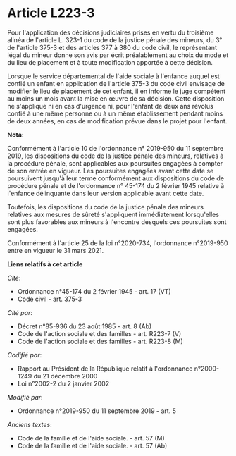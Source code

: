 # Article L223-3

Pour l'application des décisions judiciaires prises en vertu                         du troisième alinéa de l'article L.
323-1 du code de la justice pénale des mineurs, du 3° de l'article 375-3 et des articles 377 à 380 du code civil, le
représentant légal du mineur donne son avis par écrit préalablement au choix du mode et du lieu de placement et à toute
modification apportée à cette décision. 

Lorsque le service départemental de l'aide sociale à l'enfance auquel est confié un enfant en application de l'article 375-3
du code civil envisage de modifier le lieu de placement de cet enfant, il en informe le juge compétent au moins un mois avant
la mise en œuvre de sa décision. Cette disposition ne s'applique ni en cas d'urgence ni, pour l'enfant de deux ans révolus
confié à une même personne ou à un même établissement pendant moins de deux années, en cas de modification prévue dans le
projet pour l'enfant.

**Nota:**

Conformément à l'article 10 de l'ordonnance n° 2019-950 du 11 septembre 2019, les dispositions du code de la justice pénale
des mineurs, relatives à la procédure pénale, sont applicables aux poursuites engagées à compter de son entrée en vigueur.
Les poursuites engagées avant cette date se poursuivent jusqu'à leur terme conformément aux dispositions du code de procédure
pénale et de l'ordonnance n° 45-174 du 2 février 1945 relative à l'enfance délinquante dans leur version applicable avant
cette date.

Toutefois, les dispositions du code de la justice pénale des mineurs relatives aux mesures de sûreté s'appliquent
immédiatement lorsqu'elles sont plus favorables aux mineurs à l'encontre desquels ces poursuites sont engagées.

Conformément à l'article 25 de la loi n°2020-734, l'ordonnance n°2019-950 entre en vigueur le 31 mars 2021.

**Liens relatifs à cet article**

_Cite_:

  - Ordonnance n°45-174 du 2 février 1945 - art. 17 (VT)
  - Code civil - art. 375-3

_Cité par_:

  - Décret n°85-936 du 23 août 1985 - art. 8 (Ab)
  - Code de l'action sociale et des familles - art. R223-7 (V)
  - Code de l'action sociale et des familles - art. R223-8 (M)

_Codifié par_:

  - Rapport au Président de la République relatif à l'ordonnance n°2000-1249 du 21 décembre 2000
  - Loi n°2002-2 du 2 janvier 2002

_Modifié par_:

  - Ordonnance n°2019-950 du 11 septembre 2019 - art. 5

_Anciens textes_:

  - Code de la famille et de l'aide sociale. - art. 57 (M)
  - Code de la famille et de l'aide sociale. - art. 57 (Ab)
